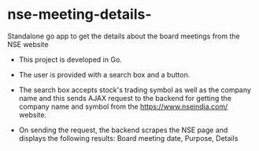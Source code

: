# nse-meeting-details-
Standalone go app to get the details about the board meetings from the NSE website

- This project is developed in Go. 

- The user is provided with a search box and a button. 

- The search box accepts stock's trading symbol as well as the company name and this sends AJAX request to the backend for getting the company name and symbol from the https://www.nseindia.com/ website.

- On sending the request, the backend scrapes the NSE page and displays the following results: Board meeting date, Purpose, Details 
